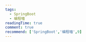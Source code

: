 ```yaml
---
tags:
  - SpringBoot
  - 编程喵
readingTime: true
comment: true
recommend: ['SpringBoot','编程喵',9]
---
```


